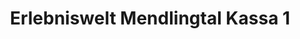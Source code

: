 ---
title: "Erlebniswelt Mendlingtal Kassa 1"
url: /goestling-an-der-ybbs/erlebniswelt-mendlingtal-kassa-1/
shop: Tickets
---